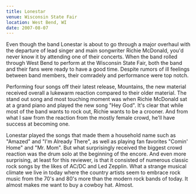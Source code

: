 ```yaml
---
title: Lonestar
venue: Wisconsin State Fair
location: West Bend, WI
date: 2007-08-07
---
```


Even though the band Lonestar is about to go through a major overhaul with the departure of lead singer and main songwriter Richie McDonald, you'd never know it by attending one of their concerts. When the band rolled through West Bend to perform at the Wisconsin State Fair, both the band and their fans were ready to have a good time. Despite rumors of ill feelings between band members, their comradely and performance were top notch.

Performing four songs off their latest release, Mountains, the new material received overall a lukewarm reaction compared to their older material. The stand out song and most touching moment was when Richie McDonald sat at a grand piano and played the new song "Hey God". It's clear that while most of the band wants to rock out, Richie wants to be a crooner. And from what I saw from the reaction from the mostly female crowd, he'll have success at becoming one.

Lonestar played the songs that made them a household name such as "Amazed" and "I'm Already There", as well as playing fan favorites "Comin' Home" and "Mr. Mom". But what surprisingly received the biggest crowd reaction was the drum solo at the beginning of the encore. And even more surprising, at least for this reviewer, is that it consisted of numerous classic rock songs by the likes of AC/DC and Led Zepplin. What a strange musical climate we live in today where the country artists seem to embrace rock music from the 70's and 80's more than the modern rock bands of today. It almost makes me want to buy a cowboy hat. Almost.